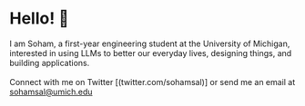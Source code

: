 # Hello! 👋
 I am Soham, a first-year engineering student at the University of Michigan, interested in using LLMs to better our everyday lives, designing things, and building applications.<br><br>
 Connect with me on Twitter [(twitter.com/sohamsal)] or send me an email at sohamsal@umich.edu

